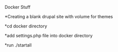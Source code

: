 
Docker Stuff

*Creating a blank drupal site with volume for themes

*cd docker directory

*add settings.php file into docker directory

*run ./startall

